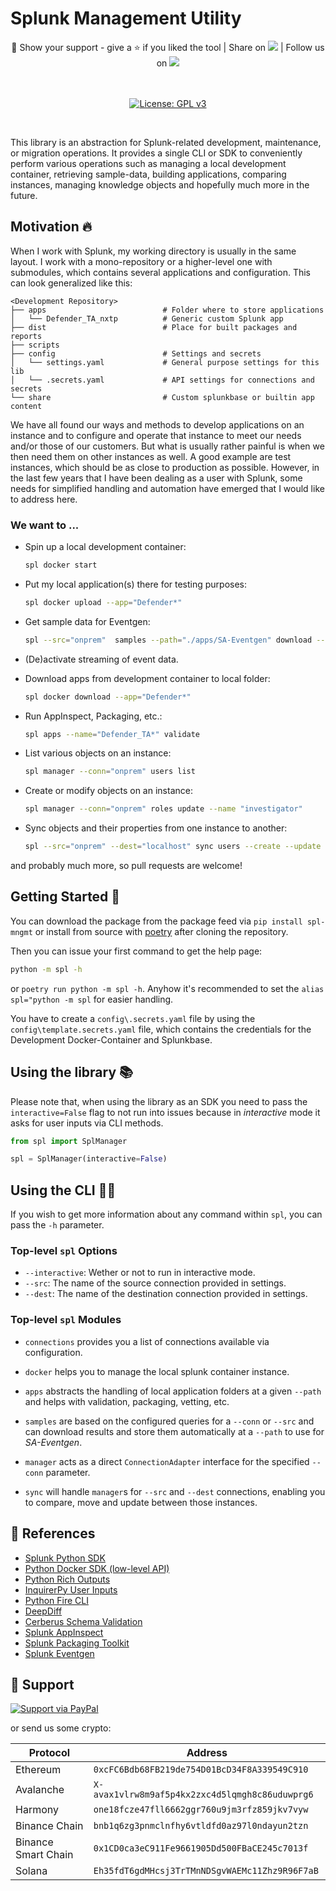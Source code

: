 # Splunk Management Utility

<div align="center" >🤝 Show your support - give a ⭐️ if you liked the tool | Share on
<a target="_blank" href='https://twitter.com/intent/tweet?url=https%3A%2F%2Fgithub.com%2Fnextpart%2Fspl-manager'><img src='https://img.shields.io/badge/Twitter-1DA1F2?logo=twitter&logoColor=white'/></a>
| Follow us on
 <a target="_blank" href='https://www.linkedin.com/company/69421851'><img src='https://img.shields.io/badge/LinkedIn-0077B5?logo=linkedin&logoColor=white'/></a>
</br></br></br>

[![License: GPL v3](https://img.shields.io/badge/License-GPLv3-blue.svg)](https://www.gnu.org/licenses/gpl-3.0)

</br>
</div>

This library is an abstraction for Splunk-related development, maintenance, or migration
operations. It provides a single CLI or SDK to conveniently perform various operations
such as managing a local development container, retrieving sample-data, building
applications, comparing instances, managing knowledge objects and hopefully much more in
the future.

## Motivation 🔥

When I work with Splunk, my working directory is usually in the same layout. I work with
a mono-repository or a higher-level one with submodules, which contains several
applications and configuration. This can look generalized like this:

```
<Development Repository>
├── apps                          # Folder where to store applications
│   └── Defender_TA_nxtp          # Generic custom Splunk app
├── dist                          # Place for built packages and reports
├── scripts
├── config                        # Settings and secrets
│   └── settings.yaml             # General purpose settings for this lib
│   └── .secrets.yaml             # API settings for connections and secrets
└── share                         # Custom splunkbase or builtin app content
```

We have all found our ways and methods to develop applications on an instance and to
configure and operate that instance to meet our needs and/or those of our customers. But
what is usually rather painful is when we then need them on other instances as well. A
good example are test instances, which should be as close to production as possible.
However, in the last few years that I have been dealing as a user with Splunk, some
needs for simplified handling and automation have emerged that I would like to address
here.

### We want to ...

- Spin up a local development container:

  ```bash
  spl docker start
  ```

- Put my local application(s) there for testing purposes:

  ```bash
  spl docker upload --app="Defender*"
  ```

- Get sample data for Eventgen:

  ```bash
  spl --src="onprem"  samples --path="./apps/SA-Eventgen" download --name="WinDefender"
  ```

- (De)activate streaming of event data.

- Download apps from development container to local folder:

  ```bash
  spl docker download --app="Defender*"
  ```

- Run AppInspect, Packaging, etc.:

  ```bash
  spl apps --name="Defender_TA*" validate
  ```

- List various objects on an instance:

  ```bash
  spl manager --conn="onprem" users list
  ```

- Create or modify objects on an instance:

  ```bash
  spl manager --conn="onprem" roles update --name "investigator"
  ```

- Sync objects and their properties from one instance to another:
  ```bash
  spl --src="onprem" --dest="localhost" sync users --create --update
  ```

and probably much more, so pull requests are welcome!

## Getting Started 🚀

You can download the package from the package feed via `pip install spl-mngmt` or
install from source with [poetry](https://python-poetry.org/) after cloning the
repository.

Then you can issue your first command to get the help page:

```bash
python -m spl -h
```

or `poetry run python -m spl -h`. Anyhow it's recommended to set the
`alias spl="python -m spl` for easier handling.

You have to create a `config\.secrets.yaml` file by using the
`config\template.secrets.yaml` file, which contains the credentials for the Development
Docker-Container and Splunkbase.

## Using the library 📚

Please note that, when using the library as an SDK you need to pass the
`interactive=False` flag to not run into issues because in _interactive_ mode it asks
for user inputs via CLI methods.

```python
from spl import SplManager

spl = SplManager(interactive=False)
```

## Using the CLI 🧑‍💻

If you wish to get more information about any command within `spl`, you can pass the
`-h` parameter.

### Top-level `spl` Options

- `--interactive`: Wether or not to run in interactive mode.
- `--src`: The name of the source connection provided in settings.
- `--dest`: The name of the destination connection provided in settings.

### Top-level `spl` Modules

- `connections` provides you a list of connections available via configuration.

- `docker` helps you to manage the local splunk container instance.

- `apps` abstracts the handling of local application folders at a given `--path` and
  helps with validation, packaging, vetting, etc.

- `samples` are based on the configured queries for a `--conn` or `--src` and can
  download results and store them automatically at a `--path` to use for _SA-Eventgen_.

- `manager` acts as a direct `ConnectionAdapter` interface for the specified `--conn`
  parameter.

- `sync` will handle `manager`s for `--src` and `--dest` connections, enabling you to
  compare, move and update between those instances.

## 🔗 References

- [Splunk Python SDK](https://docs.splunk.com/Documentation/PythonSDK)
- [Python Docker SDK (low-level API)](https://docker-py.readthedocs.io)
- [Python Rich Outputs](https://rich.readthedocs.io)
- [InquirerPy User Inputs](https://inquirerpy.readthedocs.io/)
- [Python Fire CLI](https://github.com/google/python-fire)
- [DeepDiff](https://zepworks.com/deepdiff/current/)
- [Cerberus Schema Validation](https://docs.python-cerberus.org/)
- [Splunk AppInspect](https://dev.splunk.com/enterprise/reference/appinspect)
- [Splunk Packaging Toolkit](https://dev.splunk.com/enterprise/reference/packagingtoolkit)
- [Splunk Eventgen](http://splunk.github.io/eventgen/)

## 🤩 Support

[![Support via PayPal](https://cdn.rawgit.com/twolfson/paypal-github-button/1.0.0/dist/button.svg)](https://www.paypal.com/donate/?hosted_button_id=UXNY3UEYKBJ7L)

or send us some crypto:

| Protocol            | Address                                         |
| ------------------- | ----------------------------------------------- |
| Ethereum            | `0xcFC6Bdb68FB219de754D01BcD34F8A339549C910`    |
| Avalanche           | `X-avax1vlrw8m9af5p4kx2zxc4d5lqmgh8c86uduwprg6` |
| Harmony             | `one18fcze47fll6662ggr760u9jm3rfz859jkv7vyw`    |
| Binance Chain       | `bnb1q6zg3pnmclnfhy6vtldfd0az97l0ndayun2tzn`    |
| Binance Smart Chain | `0x1CD0ca3eC911Fe9661905Dd500FBaCE245c7013f`    |
| Solana              | `Eh35fdT6gdMHcsj3TrTMnNDSgvWAEMc11Zhz9R96F7aB`  |
